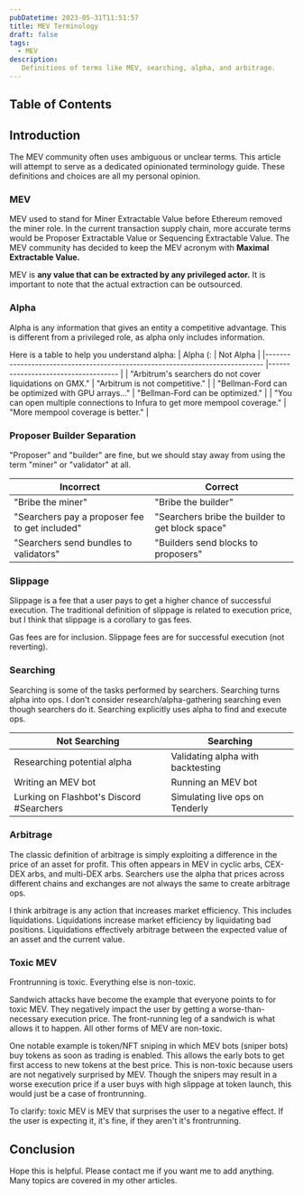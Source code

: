 ```yaml
---
pubDatetime: 2023-05-31T11:51:57
title: MEV Terminology
draft: false
tags:
  - MEV
description:
   Definitions of terms like MEV, searching, alpha, and arbitrage.
---
```



## Table of Contents

## Introduction
The MEV community often uses ambiguous or unclear terms. This article will attempt to serve as a dedicated opinionated terminology guide. These definitions and choices are all my personal opinion.

### MEV
MEV used to stand for Miner Extractable Value before Ethereum removed the miner role. In the current transaction supply chain, more accurate terms would be Proposer Extractable Value or Sequencing Extractable Value. The MEV community has decided to keep the MEV acronym with **Maximal Extractable Value.**

MEV is **any value that can be extracted by any privileged actor.** It is important to note that the actual extraction can be outsourced.

### Alpha
Alpha is any information that gives an entity a competitive advantage. This is different from a privileged role, as alpha only includes information.

Here is a table to help you understand alpha:
| Alpha (:                                                                       	| Not Alpha                          	|
|-----------------------------------------------------------------------------	|------------------------------------	|
| "Arbitrum's searchers do not cover liquidations on GMX."                    	| "Arbitrum is not competitive."     	|
| "Bellman-Ford can be optimized with GPU arrays..."                          	| "Bellman-Ford can be optimized."   	|
| "You can open multiple connections to Infura to get more mempool coverage." 	| "More mempool coverage is better." 	|

### Proposer Builder Separation
"Proposer" and "builder" are fine, but we should stay away from using the term "miner" or "validator" at all. 

| Incorrect                                      	| Correct                                          	|
|------------------------------------------------	|--------------------------------------------------	|
| "Bribe the miner"                              	| "Bribe the builder"                              	|
| "Searchers pay a proposer fee to get included" 	| "Searchers bribe the builder to get block space" 	|
| "Searchers send bundles to validators"         	| "Builders send blocks to proposers"              	|

### Slippage
Slippage is a fee that a user pays to get a higher chance of successful execution. The traditional definition of slippage is related to execution price, but I think that slippage is a corollary to gas fees.

Gas fees are for inclusion.
Slippage fees are for successful execution (not reverting).

### Searching
Searching is some of the tasks performed by searchers. Searching turns alpha into ops. I don't consider research/alpha-gathering searching even though searchers do it. Searching explicitly uses alpha to find and execute ops.

| Not Searching                            	| Searching                         	|
|------------------------------------------	|-----------------------------------	|
| Researching potential alpha              	| Validating alpha with backtesting 	|
| Writing an MEV bot                       	| Running an MEV bot                	|
| Lurking on Flashbot's Discord #Searchers 	| Simulating live ops on Tenderly   	|

### Arbitrage
The classic definition of arbitrage is simply exploiting a difference in the price of an asset for profit. This often appears in MEV in cyclic arbs, CEX-DEX arbs, and multi-DEX arbs. Searchers use the alpha that prices across different chains and exchanges are not always the same to create arbitrage ops.

I think arbitrage is any action that increases market efficiency. This includes liquidations. Liquidations increase market efficiency by liquidating bad positions. Liquidations effectively arbitrage between the expected value of an asset and the current value.

### Toxic MEV
Frontrunning is toxic. Everything else is non-toxic.

Sandwich attacks have become the example that everyone points to for toxic MEV. They negatively impact the user by getting a worse-than-necessary execution price. The front-running leg of a sandwich is what allows it to happen. All other forms of MEV are non-toxic.

One notable example is token/NFT sniping in which MEV bots (sniper bots) buy tokens as soon as trading is enabled. This allows the early bots to get first access to new tokens at the best price. This is non-toxic because users are not negatively surprised by MEV. Though the snipers may result in a worse execution price if a user buys with high slippage at token launch, this would just be a case of frontrunning.

To clarify: toxic MEV is MEV that surprises the user to a negative effect. If the user is expecting it, it's fine, if they aren't it's frontrunning.

## Conclusion
Hope this is helpful. Please contact me if you want me to add anything. Many topics are covered in my other articles.
